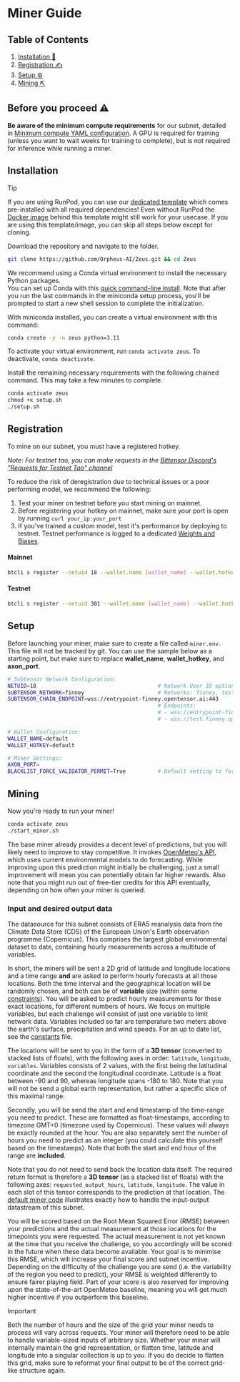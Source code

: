# Miner Guide

## Table of Contents

1. [Installation 🔧](#installation)
2. [Registration ✍️](#registration)
3. [Setup ⚙️](#setup)
3. [Mining ⛏️](#mining)

## Before you proceed ⚠️

**Be aware of the minimum compute requirements** for our subnet, detailed in [Minimum compute YAML configuration](../min_compute.yml). A GPU is required for training (unless you want to wait weeks for training to complete), but is not required for inference while running a miner.

## Installation
> [!TIP]
> If you are using RunPod, you can use our [dedicated template](https://runpod.io/console/deploy?template=x2lktx2xex&ref=97t9kcqz) which comes pre-installed with all required dependencies! Even without RunPod the [Docker image](https://hub.docker.com/repository/docker/ericorpheus/zeus/) behind this template might still work for your usecase. If you are using this template/image, you can skip all steps below except for cloning.

Download the repository and navigate to the folder.
```bash
git clone https://github.com/Orpheus-AI/Zeus.git && cd Zeus
```

We recommend using a Conda virtual environment to install the necessary Python packages.<br>
You can set up Conda with this [quick command-line install](https://docs.anaconda.com/free/miniconda/#quick-command-line-install). Note that after you run the last commands in the miniconda setup process, you'll be prompted to start a new shell session to complete the initialization. 

With miniconda installed, you can create a virtual environment with this command:

```bash
conda create -y -n zeus python=3.11
```

To activate your virtual environment, run `conda activate zeus`. To deactivate, `conda deactivate`.

Install the remaining necessary requirements with the following chained command. This may take a few minutes to complete.

```bash
conda activate zeus
chmod +x setup.sh 
./setup.sh
```


## Registration

To mine on our subnet, you must have a registered hotkey.

*Note: For testnet tao, you can make requests in the [Bittensor Discord's "Requests for Testnet Tao" channel](https://discord.com/channels/799672011265015819/1190048018184011867)*

To reduce the risk of deregistration due to technical issues or a poor performing model, we recommend the following:
1. Test your miner on testnet before you start mining on mainnet.
2. Before registering your hotkey on mainnet, make sure your port is open by running `curl your_ip:your_port`
3. If you've trained a custom model, test it's performance by deploying to testnet. Testnet performance is logged to a dedicated [Weights and Biases](https://wandb.ai/orpheus-ai/climate-subnet).


#### Mainnet

```bash
btcli s register --netuid 18 --wallet.name [wallet_name] --wallet.hotkey [wallet.hotkey] --subtensor.network finney
```

#### Testnet

```bash
btcli s register --netuid 301 --wallet.name [wallet_name] --wallet.hotkey [wallet.hotkey] --subtensor.network test
```

## Setup
Before launching your miner, make sure to create a file called `miner.env`. This file will not be tracked by git. 
You can use the sample below as a starting point, but make sure to replace **wallet_name**, **wallet_hotkey**, and **axon_port**.


```bash
# Subtensor Network Configuration:
NETUID=18                                      # Network User ID options: 18,301
SUBTENSOR_NETWORK=finney                       # Networks: finney, test, local
SUBTENSOR_CHAIN_ENDPOINT=wss://entrypoint-finney.opentensor.ai:443
                                               # Endpoints:
                                               # - wss://entrypoint-finney.opentensor.ai:443
                                               # - wss://test.finney.opentensor.ai:443/

# Wallet Configuration:
WALLET_NAME=default
WALLET_HOTKEY=default

# Miner Settings:
AXON_PORT=
BLACKLIST_FORCE_VALIDATOR_PERMIT=True          # Default setting to force validator permit for blacklisting
```

## Mining
Now you're ready to run your miner!

```bash
conda activate zeus
./start_miner.sh
```

The base miner already provides a decent level of predictions, but you will likely need to improve to stay competitive. It invokes [OpenMeteo's API](https://open-meteo.com/), which uses current environmental models to do forecasting. While improving upon this prediction might initially be challenging, just a small improvement will mean you can potentially obtain far higher rewards. Also note that you might run out of free-tier credits for this API eventually, depending on how often your miner is queried.

### Input and desired output data
The datasource for this subnet consists of ERA5 reanalysis data from the Climate Data Store (CDS) of the European Union's Earth observation programme (Copernicus). This comprises the largest global environmental dataset to date, containing hourly measurements across a multitude of variables. 

In short, the miners will be sent a 2D grid of latitude and longitude locations and a time range **and** are asked to perform hourly forecasts at all those locations. Both the time interval and the geographical location will be randomly chosen, and both can be of **variable** size (within some [constraints](../zeus/validator/constants.py)). You will be asked to predict hourly measurements for these exact locations, for different numbers of hours. We focus on multiple variables, but each challenge will consist of just one variable to limit network data. Variables included so far are temperature two meters above the earth's surface, precipitation and wind speeds. For an up to date list, see the [constants](../zeus/validator/constants.py) file.

The locations will be sent to you in the form of a **3D tensor** (converted to stacked lists of floats), with the following axes in order: `latitude`, `longitude`, `variables`. Variables consists of 2 values, with the first being the latitudinal coordinate and the second the longitudinal coordinate. Latitude is a float between -90 and 90, whereas longitude spans -180 to 180. Note that you will not be send a global earth representation, but rather a specific slice of this maximal range. 

Secondly, you will be send the start and end timestamp of the time-range you need to predict. These are formatted as float-timestamps, according to timezone GMT+0 (timezone used by Copernicus). These values will always be exactly rounded at the hour. You are also separately sent the number of hours you need to predict as an integer (you could calculate this yourself based on the timestamps). Note that both the start and end hour of the range are **included**.

Note that you do not need to send back the location data itself. The required return format is therefore a **3D tensor** (as a stacked list of floats) with the following axes: `requested_output_hours`, `latitude`, `longitude`. The value in each slot of this tensor corresponds to the prediction at that location. The [default miner code](../neurons/miner.py) illustrates exactly how to handle the input-output datastream of this subnet. 

You will be scored based on the Root Mean Squared Error (RMSE) between your predictions and the actual measurement at those locations for the timepoints you were requested. The actual measurement is not yet known at the time that you receive the challenge, so you accordingly will be scored in the future when these data become available. Your goal is to minimise this RMSE, which will increase your final score and subnet incentive. Depending on the difficulty of the challenge you are send (i.e. the variability of the region you need to predict), your RMSE is weighted differently to ensure fairer playing field. Part of your score is also reserved for improving upon the state-of-the-art OpenMeteo baseline, meaning you will get much higher incentive if you outperform this baseline.

> [!IMPORTANT]
> Both the number of hours and the size of the grid your miner needs to process will vary across requests. Your miner will therefore need to be able to handle variable-sized inputs of arbitrary size. Whether your miner will internally maintain the grid representation, or flatten time, latitude and longitude into a singular collection is up to you. If you do decide to flatten this grid, make sure to reformat your final output to be of the correct grid-like structure again.




